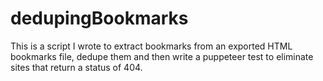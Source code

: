 # dedupingBookmarks

This is a script I wrote to extract bookmarks from an exported HTML bookmarks file, dedupe them and then write a puppeteer test to eliminate sites that return a status of 404.
